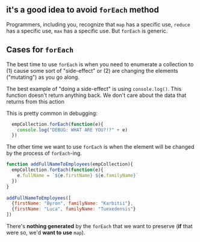##   it's a good idea to avoid `forEach` method

Programmers, including you, recognize that `map` has a specific use, `reduce` has a specific use, `max` has a specific use. But `forEach` is generic.

## Cases for `forEach`

The best time to use `forEach` is when you need to enumerate a collection to (1) cause some sort of "side-effect" or (2) are changing the elements ("mutating") as you go along.

The best example of "doing a side-effect" is using `console.log()`. This function doesn't return anything back. We don't care about the data that returns from this action

This is pretty common in debugging:

```js
  empCollection.forEach(function(e){
    console.log("DEBUG: WHAT ARE YOU?!?" + e)
  })
```

The other time we want to use `forEach` is when the element will be changed by the process of `forEach`-ing. 

```js
function addFullNameToEmployees(empCollection){
  empCollection.forEach(function(e){
    e.fullName = `${e.firstName} ${e.familyName}`
  })
}
 
addFullNameToEmployees([
  {firstName: "Byron", familyName: "Karbitii"},
  {firstName: "Luca", familyName: "Tuexedensis"}
])
```

There's **nothing generated** by the `forEach` that we want to preserve (**if** that were so, we'd **want to use** `map`).

